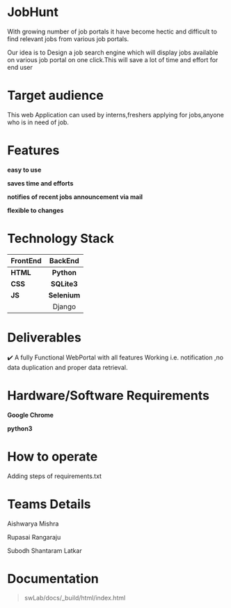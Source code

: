 # JobHunt

With growing number of job portals it have become hectic and difficult to find relevant jobs from various job portals.

Our idea is to Design a job search engine which will display jobs available on various job portal on one click.This will save a lot of time and effort for end user

# Target audience

This web Application can used by interns,freshers applying for jobs,anyone who is in need of job.

# Features 

**easy to use**

**saves time and efforts**

**notifies of  recent jobs announcement via mail**

**flexible to changes**

# Technology Stack
| FrontEnd | BackEnd | 
|-----------|:-----------:| 
|**HTML**            |**Python**           |
|**CSS**            |**SQLite3**          |
 |**JS**|**Selenium**|
 ||Django|

# Deliverables

:heavy_check_mark:   A fully Functional WebPortal with all features Working i.e. notification ,no data duplication and proper data retrieval.

# Hardware/Software Requirements

**Google Chrome**

**python3**

#  How to operate
Adding steps of requirements.txt

# Teams Details

Aishwarya Mishra

Rupasai Rangaraju

Subodh Shantaram Latkar

# Documentation
>swLab/docs/_build/html/index.html
